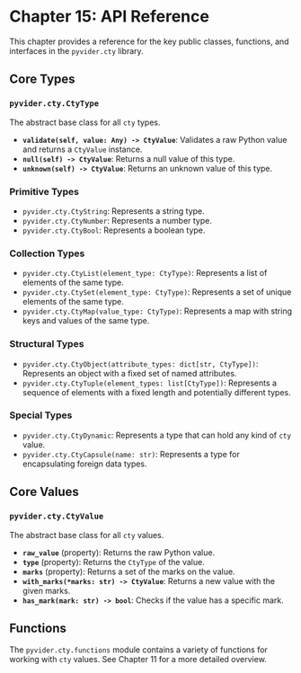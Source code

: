 # Chapter 15: API Reference

This chapter provides a reference for the key public classes, functions, and interfaces in the `pyvider.cty` library.

## Core Types

### `pyvider.cty.CtyType`

The abstract base class for all `cty` types.

*   **`validate(self, value: Any) -> CtyValue`**: Validates a raw Python value and returns a `CtyValue` instance.
*   **`null(self) -> CtyValue`**: Returns a null value of this type.
*   **`unknown(self) -> CtyValue`**: Returns an unknown value of this type.

### Primitive Types

*   `pyvider.cty.CtyString`: Represents a string type.
*   `pyvider.cty.CtyNumber`: Represents a number type.
*   `pyvider.cty.CtyBool`: Represents a boolean type.

### Collection Types

*   `pyvider.cty.CtyList(element_type: CtyType)`: Represents a list of elements of the same type.
*   `pyvider.cty.CtySet(element_type: CtyType)`: Represents a set of unique elements of the same type.
*   `pyvider.cty.CtyMap(value_type: CtyType)`: Represents a map with string keys and values of the same type.

### Structural Types

*   `pyvider.cty.CtyObject(attribute_types: dict[str, CtyType])`: Represents an object with a fixed set of named attributes.
*   `pyvider.cty.CtyTuple(element_types: list[CtyType])`: Represents a sequence of elements with a fixed length and potentially different types.

### Special Types

*   `pyvider.cty.CtyDynamic`: Represents a type that can hold any kind of `cty` value.
*   `pyvider.cty.CtyCapsule(name: str)`: Represents a type for encapsulating foreign data types.

## Core Values

### `pyvider.cty.CtyValue`

The abstract base class for all `cty` values.

*   **`raw_value`** (property): Returns the raw Python value.
*   **`type`** (property): Returns the `CtyType` of the value.
*   **`marks`** (property): Returns a set of the marks on the value.
*   **`with_marks(*marks: str) -> CtyValue`**: Returns a new value with the given marks.
*   **`has_mark(mark: str) -> bool`**: Checks if the value has a specific mark.

## Functions

The `pyvider.cty.functions` module contains a variety of functions for working with `cty` values. See Chapter 11 for a more detailed overview.
